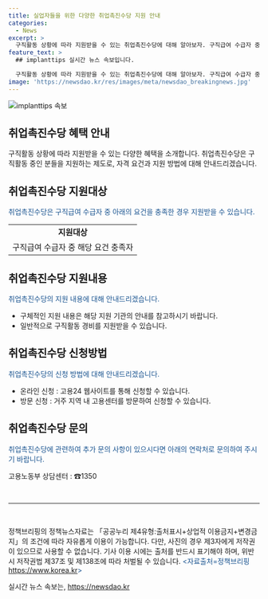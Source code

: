 ```yaml
---
title: 실업자들을 위한 다양한 취업촉진수당 지원 안내
categories:
  - News
excerpt: >
  구직활동 상황에 따라 지원받을 수 있는 취업촉진수당에 대해 알아보자. 구직급여 수급자 중 요건을 충족한 자가 지원 대상이며, 온라인이나 방문을 통해 신청할 수 있다. 자세한 내용은 고용노동부 상담센터(☎1350)로 문의할 수 있다. 취업 촉진 수당은 구직활동을 하는 사람들에게 큰 도움이 될 것으로 보인다.
feature_text: >
  ## implanttips 실시간 뉴스 속보입니다.

  구직활동 상황에 따라 지원받을 수 있는 취업촉진수당에 대해 알아보자. 구직급여 수급자 중 요건을 충족한 자가 지원 대상이며, 온라인이나 방문을 통해 신청할 수 있다. 자세한 내용은 고용노동부 상담센터(☎1350)로 문의할 수 있다. 취업 촉진 수당은 구직활동을 하는 사람들에게 큰 도움이 될 것으로 보인다.
image: 'https://newsdao.kr/res/images/meta/newsdao_breakingnews.jpg'
---
```


<p><img src="https://newsdao.kr/res/images/meta/newsdao_breakingnews.jpg" alt="implanttips 속보" /></p>

<h2>취업촉진수당 혜택 안내</h2>

<p data-ke-size="size16">구직활동 상황에 따라 지원받을 수 있는 다양한 혜택을 소개합니다. 취업촉진수당은 구직활동 중인 분들을 지원하는 제도로, 자격 요건과 지원 방법에 대해 안내드리겠습니다.</p>

<h2 data-ke-size="size26">취업촉진수당 지원대상</h2>

<p><span style="color: #1a5490;">취업촉진수당은 구직급여 수급자 중 아래의 요건을 충족한 경우 지원받을 수 있습니다.</span></p>

<table>
  <tr>
    <td style="text-align: center; height: 17px;"><b>지원대상</b></td>
  </tr>
  <tr>
    <td style="text-align: center; height: 17px;">구직급여 수급자 중 해당 요건 충족자</td>
  </tr>
</table>

<h2 data-ke-size="size26">취업촉진수당 지원내용</h2>

<p><span style="color: #1a5490;">취업촉진수당의 지원 내용에 대해 안내드리겠습니다.</span></p>

<ul>
  <li>구체적인 지원 내용은 해당 지원 기관의 안내를 참고하시기 바랍니다.</li>
  <li>일반적으로 구직활동 경비를 지원받을 수 있습니다.</li>
</ul>

<h2 data-ke-size="size26">취업촉진수당 신청방법</h2>

<p><span style="color: #1a5490;">취업촉진수당의 신청 방법에 대해 안내드리겠습니다.</span></p>

<ul>
  <li>온라인 신청 : 고용24 웹사이트를 통해 신청할 수 있습니다.</li>
  <li>방문 신청 : 거주 지역 내 고용센터를 방문하여 신청할 수 있습니다.</li>
</ul>

<h2 data-ke-size="size26">취업촉진수당 문의</h2>

<p><span style="color: #1a5490;">취업촉진수당에 관련하여 추가 문의 사항이 있으시다면 아래의 연락처로 문의하여 주시기 바랍니다.</span></p>

<p>고용노동부 상담센터 : ☎1350</p>

<p data-ke-size="size16">&nbsp;</p>

<hr>

<p data-ke-size="size16">&nbsp;</p>

<p>정책브리핑의 정책뉴스자료는 「공공누리 제4유형:출처표시+상업적 이용금지+변경금지」의 조건에 따라 자유롭게 이용이 가능합니다. 다만, 사진의 경우 제3자에게 저작권이 있으므로 사용할 수 없습니다. 기사 이용 시에는 출처를 반드시 표기해야 하며, 위반 시 저작권법 제37조 및 제138조에 따라 처벌될 수 있습니다. <span style="color: #1a5490;">&lt;자료출처=정책브리핑 <a href="https://www.korea.kr" target="_blank">https://www.korea.kr</a>&gt;</span></p>
실시간 뉴스 속보는, <a href="https://newsdao.kr" rel="dofollow">https://newsdao.kr</a>


